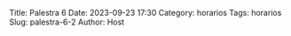 Title: Palestra 6
Date: 2023-09-23 17:30
Category: horarios
Tags: horarios
Slug: palestra-6-2
Author: Host
